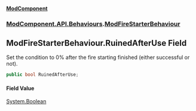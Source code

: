 #### [ModComponent](index.md 'index')
### [ModComponent.API.Behaviours](index.md#ModComponent.API.Behaviours 'ModComponent.API.Behaviours').[ModFireStarterBehaviour](ModFireStarterBehaviour.md 'ModComponent.API.Behaviours.ModFireStarterBehaviour')

## ModFireStarterBehaviour.RuinedAfterUse Field

Set the condition to 0% after the fire starting finished (either successful or not).

```csharp
public bool RuinedAfterUse;
```

#### Field Value
[System.Boolean](https://docs.microsoft.com/en-us/dotnet/api/System.Boolean 'System.Boolean')
